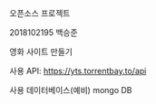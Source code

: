 오픈소스 프로젝트

2018102195 백승준

영화 사이트 만들기

사용 API: https://yts.torrentbay.to/api

사용 데이터베이스(예비) mongo DB